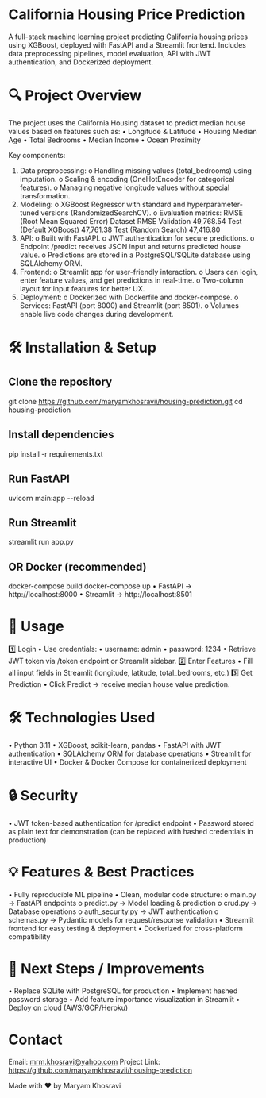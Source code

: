 # California Housing Price Prediction
A full-stack machine learning project predicting California housing prices using XGBoost, deployed with FastAPI and a Streamlit frontend. Includes data preprocessing pipelines, model evaluation, API with JWT authentication, and Dockerized deployment.
 
# 🔍 Project Overview
The project uses the California Housing dataset to predict median house values based on features such as:
•	Longitude & Latitude
•	Housing Median Age
•	Total Bedrooms
•	Median Income
•	Ocean Proximity

Key components:
1.	Data preprocessing:
o	Handling missing values (total_bedrooms) using imputation.
o	Scaling & encoding (OneHotEncoder for categorical features).
o	Managing negative longitude values without special transformation.
2.	Modeling:
o	XGBoost Regressor with standard and hyperparameter-tuned versions (RandomizedSearchCV).
o	Evaluation metrics: RMSE (Root Mean Squared Error)
Dataset	RMSE
Validation	49,768.54
Test (Default XGBoost)	47,761.38
Test (Random Search)	47,416.80
3.	API:
o	Built with FastAPI.
o	JWT authentication for secure predictions.
o	Endpoint /predict receives JSON input and returns predicted house value.
o	Predictions are stored in a PostgreSQL/SQLite database using SQLAlchemy ORM.
4.	Frontend:
o	Streamlit app for user-friendly interaction.
o	Users can login, enter feature values, and get predictions in real-time.
o	Two-column layout for input features for better UX.
5.	Deployment:
o	Dockerized with Dockerfile and docker-compose.
o	Services: FastAPI (port 8000) and Streamlit (port 8501).
o	Volumes enable live code changes during development.
 
# 🛠️ Installation & Setup

## Clone the repository
git clone https://github.com/maryamkhosravii/housing-prediction.git
cd housing-prediction

## Install dependencies
pip install -r requirements.txt

## Run FastAPI
uvicorn main:app --reload

## Run Streamlit
streamlit run app.py

## OR Docker (recommended)
docker-compose build
docker-compose up
•	FastAPI → http://localhost:8000
•	Streamlit → http://localhost:8501
 
# 🧪 Usage
1️⃣ Login
•	Use credentials: 
•	username: admin
•	password: 1234
•	Retrieve JWT token via /token endpoint or Streamlit sidebar.
2️⃣  Enter Features
•	Fill all input fields in Streamlit (longitude, latitude, total_bedrooms, etc.)
3️⃣  Get Prediction
•	Click Predict → receive median house value prediction.
 
# 🛠️ Technologies Used
•	Python 3.11
•	XGBoost, scikit-learn, pandas
•	FastAPI with JWT authentication
•	SQLAlchemy ORM for database operations
•	Streamlit for interactive UI
•	Docker & Docker Compose for containerized deployment
 
# 🔒 Security
•	JWT token-based authentication for /predict endpoint
•	Password stored as plain text for demonstration (can be replaced with hashed credentials in production)
 
# 💡 Features & Best Practices
•	Fully reproducible ML pipeline
•	Clean, modular code structure: 
o	main.py → FastAPI endpoints
o	predict.py → Model loading & prediction
o	crud.py → Database operations
o	auth_security.py → JWT authentication
o	schemas.py → Pydantic models for request/response validation
•	Streamlit frontend for easy testing & deployment
•	Dockerized for cross-platform compatibility
 
# 🚀 Next Steps / Improvements
•	Replace SQLite with PostgreSQL for production
•	Implement hashed password storage
•	Add feature importance visualization in Streamlit
•	Deploy on cloud (AWS/GCP/Heroku)

# Contact
Email: mrm.khosravi@yahoo.com
Project Link: https://github.com/maryamkhosravii/housing-prediction

Made with ❤️ by Maryam Khosravi


